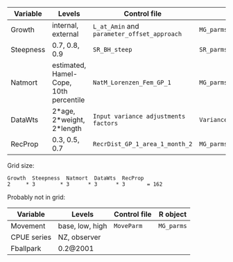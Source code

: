Variable    | Levels                                 | Control file                                | R object
----------- | -------------------------------------- | ------------------------------------------- | --------------------------
Growth      | internal, external                     | `L_at_Amin` and `parameter_offset_approach` | `MG_parms`
Steepness   | 0.7, 0.8, 0.9                          | `SR_BH_steep`                               | `SR_parms`
Natmort     | estimated, Hamel-Cope, 10th percentile | `NatM_Lorenzen_Fem_GP_1`                    | `MG_parms`
DataWts     | 2\*age, 2\*weight, 2\*length           | `Input variance adjustments factors`        | `Variance_adjustment_list`
RecProp     | 0.3, 0.5, 0.7                          | `RecrDist_GP_1_area_1_month_2`              | `MG_parms`

Grid size:

```
Growth  Steepness  Natmort  DataWts  RecProp
2     * 3        * 3      * 3      * 3       = 162
```

Probably not in grid:

Variable    | Levels                                 | Control file                                | R object
----------- | -------------------------------------- | ------------------------------------------- | --------------------------
Movement    | base, low, high                        | `MoveParm`                                  | `MG_parms`
CPUE series | NZ, observer                           |                                             |
Fballpark   | 0.2@2001                               |                                             |
